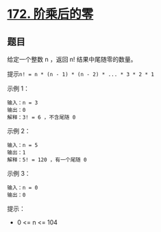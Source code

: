 # [172. 阶乘后的零](https://leetcode-cn.com/problems/factorial-trailing-zeroes/)

## 题目

给定一个整数 n ，返回 n! 结果中尾随零的数量。

提示`n! = n * (n - 1) * (n - 2) * ... * 3 * 2 * 1`

示例 1：

```
输入：n = 3
输出：0
解释：3! = 6 ，不含尾随 0
```

示例 2：

```
输入：n = 5
输出：1
解释：5! = 120 ，有一个尾随 0
```

示例 3：

```
输入：n = 0
输出：0
```

提示：

- 0 <= n <= 104


